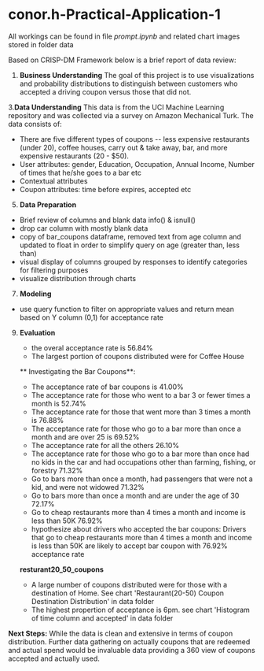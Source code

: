 # conor.h-Practical-Application-1

All workings can be found in file _prompt.ipynb_ and related chart images stored in folder data

Based on CRISP-DM Framework below is a brief report of data review:

1. **Business Understanding**
   The goal of this project is to use visualizations and probability distributions to distinguish between customers who accepted a driving coupon versus those that did not.
   
3.**Data Understanding**
  This data is from the UCI Machine Learning repository and was collected via a survey on Amazon Mechanical Turk. The data consists of:
  - There are five different types of coupons -- less expensive restaurants (under 20), coffee houses, carry out & take away, bar, and more expensive restaurants (20 - $50).
  - User attributes: gender, Education, Occupation, Annual Income, Number of times that he/she goes to a bar etc
  - Contextual attributes
  - Coupon attributes: time before expires, accepted etc

5. **Data Preparation**
  - Brief review of columns and blank data info() & isnull()
  - drop car column with mostly blank data
  - copy of bar_coupons dataframe, removed text from age column and updated to float in order to simplify query on age (greater than, less than)
  - visual display of columns grouped by responses to identify categories for filtering purposes
  - visualize distribution through charts
    
7. **Modeling**
  - use query function to filter on appropriate values and return mean based on Y column (0,1) for acceptance rate

   
9. **Evaluation**
   - the overal acceptance rate is 56.84%
   - The largest portion of coupons distributed were for Coffee House
  
   ** Investigating the Bar Coupons**:
   - The acceptance rate of bar coupons is 41.00%
   - The acceptance rate for those who went to a bar 3 or fewer times a month is 52.74%
   - The acceptance rate for those that went more than 3 times a month is 76.88%
   - The acceptance rate for those who go to a bar more than once a month and are over 25 is 69.52%
   - The acceptance rate for all the others 26.10%
   - The acceptance rate for those who go to a bar more than once had no kids in the car and had occupations other than farming, fishing, or forestry 71.32%
   - Go to bars more than once a month, had passengers that were not a kid, and were not widowed 71.32%
   - Go to bars more than once a month and are under the age of 30 72.17%
   - Go to cheap restaurants more than 4 times a month and income is less than 50K 76.92%
   - hypothesize about drivers who accepted the bar coupons: Drivers that go to cheap restaurants more than 4 times a month and income is less than 50K are likely to accept bar coupon with 76.92% acceptance rate
  
    **resturant20_50_coupons**
   - A large number of coupons distributed were for those with a destination of Home. See chart 'Restaurant(20-50) Coupon Destination Distribution' in data folder
   - The highest propertion of acceptance is 6pm. see chart 'Histogram of time column and accepted' in data folder


**Next Steps:**
While the data is clean and extensive in terms of coupon distribution. Further data gathering on actually coupons that are redeemed and actual spend would be invaluable data providing a 360 view of coupons accepted and actually used.

